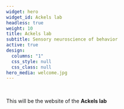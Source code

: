 ```yaml
---
widget: hero
widget_id: Ackels lab
headless: true
weight: 10
title: Ackels lab
subtitle: Sensory neuroscience of behavior
active: true
design:
  columns: "1"
  css_style: null
  css_class: null
hero_media: welcome.jpg
---
```


<br>

This will be the website of the **Ackels lab**
